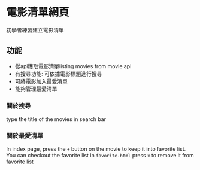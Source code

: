 # 電影清單網頁
初學者練習建立電影清單

## 功能
- 從api獲取電影清單listing movies from movie api
- 有搜尋功能: 可依據電影標題進行搜尋
- 可將電影加入最愛清單
- 能夠管理最愛清單

### 關於搜尋
type the title of the movies in search bar
### 關於最愛清單
In index page, press the `+` button on the movie to keep it into favorite list.
You can checkout the favorite list in `favorite.html`
press `x` to remove it from favorite list